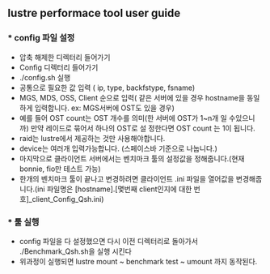 ## lustre performace tool user guide

### * config 파일 설정
 * 압축 해제한 디렉터리 들어가기
 * Config 디렉터리 들어가기
 * ./config.sh 실행
 * 공통으로 필요한 값 입력 ( ip, type, backfstype, fsname)
 * MGS, MDS, OSS, Client 순으로 입력( 같은 서버에 있을 경우 hostname을 동일하게 입력합니다. ex: MGS서버에 OST도 있을 경우)
 * 예를 들어 OST count는 OST 개수를 의미(한 서버에 OST가 1~n개 일 수있으니까) 만약 레이드로 묶어서 하나의 OST로 설       정한다면 OST count 는 1이 됩니다.
 * raid는 lustre에서 제공하는 것만 사용해야합니다.
 * device는 여러개 입력가능합니다. (스페이스바 기준으로 나눕니다.) 
 * 마지막으로 클라이언트 서버에서는 벤치마크 툴의 설정값을 정해줍니다.(현재 bonnie, fio만 테스트 가능)
 * 한개의 벤치마크 툴이 끝나고 변경하려면 클라이언트 .ini 파일을 열어값을 변경해줍니다.(ini 파일명은 [hostname].[몇번째 client인지에 대한 번호]_client_Config_Qsh.ini)

### * 툴 실행
 * config 파일을 다 설정했으면 다시 이전 디렉터리로 돌아가서 ./Benchmark_Qsh.sh을 실행 시킨다
 * 위과정이 실행되면 lustre mount ~ benchmark test ~ umount 까지 동작된다.  
